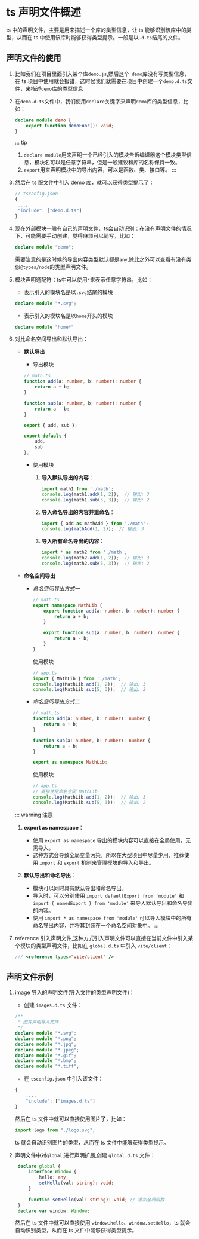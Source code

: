 # ts 声明文件概述

ts 中的声明文件，主要是用来描述一个库的类型信息，让 ts 能够识别该库中的类型，从而在 ts 中使用该库时能够获得类型提示。一般是以`.d.ts`结尾的文件。

## 声明文件的使用

1. 比如我们在项目里面引入某个库`demo.js`,然后这个` demo`库没有写类型信息，在 ts 项目中使用就会报错，这时候我们就需要在项目中创建一个`demo.d.ts`文件，来描述`demo`库的类型信息
2. 在`demo.d.ts`文件中，我们使用`declare`关键字来声明`demo`库的类型信息，比如：
    ```ts
    declare module demo {
        export function demoFunc(): void;
    }
    ```
    ::: tip
    1. `declare module`用来声明一个已经引入的模块告诉编译器这个模块类型信息，模块名可以是任意字符串，但是一般建议和库的名称保持一致。
    2. `export`用来声明模块中的导出内容，可以是函数、类、接口等。
    :::
3. 然后在 ts 配文件中引入 demo 库，就可以获得类型提示了：
   ```ts
   // tsconfig.json
   {
    ...，
    "include": ["demo.d.ts"]
   }
   ```
4. 现在外部模块一般有自己的声明文件，ts会自动识别；在没有声明文件的情况下，可能需要手动创建，觉得麻烦可以简写，比如：
   ```ts
   declare module "demo";
   ```
   需要注意的是这时候的导出内容类型默认都是`any`,除此之外可以查看有没有类似`@types/node`的类型声明文件。
5. 模块声明通配符：ts中可以使用`*`来表示任意字符串，比如：  
   - 表示引入的模块名是以`.svg`结尾的模块
   ``` ts
   declare module "*.svg";
   ```
   - 表示引入的模块名是以`home`开头的模块
   ```ts
   declare module "home*"
   ```
6. 对比命名空间导出和默认导出：
    - **默认导出**  
        + 导出模块
        ```typescript
        // math.ts
        function add(a: number, b: number): number {
            return a + b;
        }

        function sub(a: number, b: number): number {
            return a - b;
        }

        export { add, sub };

        export default {
            add,
            sub
        };
        ```
        + 使用模块
            1. **导入默认导出的内容**：
                ```typescript
                import math1 from './math';
                console.log(math1.add(1, 2));  // 输出: 3
                console.log(math1.sub(5, 3));  // 输出: 2
                ```

            2. **导入命名导出的内容并重命名**：
                ```typescript
                import { add as mathAdd } from './math';
                console.log(mathAdd(1, 2));  // 输出: 3
                ```

            3. **导入所有命名导出的内容**：
                ```typescript
                import * as math2 from './math';
                console.log(math2.add(1, 2));  // 输出: 3
                console.log(math2.sub(5, 3));  // 输出: 2
                ```

    - **命名空间导出**
        - *命名空间导出方式一*
            ```ts 
            // math.ts
            export namespace MathLib {
                export function add(a: number, b: number): number {
                    return a + b;
                }

                export function sub(a: number, b: number): number {
                    return a - b;
                }
            }
            ```
            使用模块
            ```typescript
            // app.ts
            import { MathLib } from './math';
            console.log(MathLib.add(1, 2));  // 输出: 3
            console.log(MathLib.sub(5, 3));  // 输出: 2
            ```

        - *命名空间导出方式二*
            ```typescript
            // math.ts
            function add(a: number, b: number): number {
                return a + b;
            }

            function sub(a: number, b: number): number {
                return a - b;
            }

            export as namespace MathLib;
            ```
            使用模块
            ```ts
            // app.ts
            // 直接使用命名空间 MathLib
            console.log(MathLib.add(1, 2));  // 输出: 3
            console.log(MathLib.sub(5, 3));  // 输出: 2
            ```

    ::: warning 注意
    1. **export as namespace**：
       - 使用 `export as namespace` 导出的模块内容可以直接在全局使用，无需导入。
       - 这种方式会导致全局变量污染，所以在大型项目中尽量少用，推荐使用 `import` 和 `export` 机制来管理模块的导入和导出。

    2. **默认导出和命名导出**：
       - 模块可以同时具有默认导出和命名导出。
       - 导入时，可以分别使用 `import defaultExport from 'module'` 和 `import { namedExport } from 'module'` 来导入默认导出和命名导出的内容。
       - 使用 `import * as namespace from 'module'` 可以导入模块中的所有命名导出内容，并将其封装在一个命名空间对象中。
    :::

7. reference 引入声明文件,这种方式引入声明文件可以直接在当前文件中引入某个模块的类型声明文件，比如在 `global.d.ts` 中引入 `vite/client`：
   ```ts
   /// <reference types="vite/client" />
   ```
## 声明文件示例

1. image 导入的声明文件(导入文件的类型声明文件)：
   - 创建 `images.d.ts` 文件：
   ```ts
   /**
    * 图片声明导入文件
    */
   declare module "*.svg";
   declare module "*.png";
   declare module "*.jpg";
   declare module "*.jpeg";
   declare module "*.gif";
   declare module "*.bmp";
   declare module "*.tiff";
   ```
   - 在 `tsconfig.json` 中引入该文件：
   ```ts
   {
       ...，
       "include": ["images.d.ts"]
   }
   ```
   然后在 ts 文件中就可以直接使用图片了，比如：

   ```ts
   import logo from "./logo.svg";
   ```
   ts 就会自动识别图片的类型，从而在 ts 文件中能够获得类型提示。
2. 声明文件中对`global`,进行声明扩展,创建 `global.d.ts` 文件：
   ```ts
    declare global {
        interface Window {
            hello: any;
            setHello(val: string): void;
        }
         
        function setHello(val: string): void; // 添加全局函数
    }
    declare var window: Window;
   ```
   然后在 ts 文件中就可以直接使用 `window.hello`、`window.setHello`，ts 就会自动识别类型，从而在 ts 文件中能够获得类型提示。
